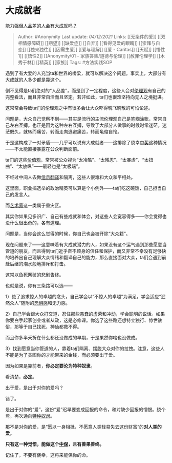 # 大成就者
[能力强但人品差的人会有大成就吗？](https://www.zhihu.com/question/502487645/answer/2251484191)

> Author: #Anonymity 
Last update: *04/12/2021* 
Links: [[无条件的爱]] [[双相情感障碍]] [[期望]] [[缺爱症]] [[自弃]] [[看得见爱的眼睛]] [[崇拜与自恋]] [[独来独往]] [[因需生爱]] [[爱与理解]] [[爱 - Caritas]] [[天赋]] [[悟性1]] [[悟性2]] [[Anonymity/01 - 家族答集/道德与伦理]] [[赦罪伦理学]] [[木秀于林]] [[精英]] [[家族]]
Tags:  #方法实践SOP  

遇到了有大爱的人充当ta和世界的桥梁，就可以解决这个问题。事实上，大部分有大成就的人多少都是靠这个。

倒不见得是ta们绝对的“人品差”，而是到了一定程度，这些人会对[伦理观](https://www.zhihu.com/search?q=%E4%BC%A6%E7%90%86%E8%A7%82&search_source=Entity&hybrid_search_source=Entity&hybrid_search_extra=%7B%22sourceType%22%3A%22answer%22%2C%22sourceId%22%3A2251484191%7D)有自己的完整看法，而且非常自洽而且坚定。若非如此，ta们也很难坚持向无人之境挺进。

这常常会导致ta们的伦理观之中有很多会让大众吓得魂飞魄散的可怕论述。

问题是，大众自己觉察不到——其实是流行的主流伦理观自己是笔糊涂账，常常自己左右互搏。也正是因为这种左右互搏，导致了大部分人做事的时候时常迷茫。迷茫既久，就转而痛苦，转而走向逃避痛苦，转而龟缩自怜。

于是这构成了一对矛盾——几乎可以说有大成就者——这排除了侥幸[中奖](https://www.zhihu.com/search?q=%E4%B8%AD%E5%A5%96&search_source=Entity&hybrid_search_source=Entity&hybrid_search_extra=%7B%22sourceType%22%3A%22answer%22%2C%22sourceId%22%3A2251484191%7D)这种情况——不太能直接暴露在公众判断面前。

ta们的这些[价值观](https://www.zhihu.com/search?q=%E4%BB%B7%E5%80%BC%E8%A7%82&search_source=Entity&hybrid_search_source=Entity&hybrid_search_extra=%7B%22sourceType%22%3A%22answer%22%2C%22sourceId%22%3A2251484191%7D)，常常被公众视为“太冷酷”、“太残忍”、“太暴虐”、“太扭曲”、“太放纵”——最轻也是“太极端”。

不经过中间人去做[信息翻译](https://www.zhihu.com/search?q=%E4%BF%A1%E6%81%AF%E7%BF%BB%E8%AF%91&search_source=Entity&hybrid_search_source=Entity&hybrid_search_extra=%7B%22sourceType%22%3A%22answer%22%2C%22sourceId%22%3A2251484191%7D)和隔离，这些人很难和大众和平相处。

这里面，职业搞选举的政治精英可以算是个小例外——ta们吃这碗饭，自己担当自己的发言人。

而[艺术家](https://www.zhihu.com/search?q=%E8%89%BA%E6%9C%AF%E5%AE%B6&search_source=Entity&hybrid_search_source=Entity&hybrid_search_extra=%7B%22sourceType%22%3A%22answer%22%2C%22sourceId%22%3A2251484191%7D)这一类属于重灾区。

其实你如果见多识广、自己有些成就和体会，对这些人会宽容得多——你会觉得也没什么很出奇的，各有道理。

问题是，当你会这么觉得的时候，你自己也会被开除“大众籍”。

现在问题来了——这意味着有大成就潜力的人，如果没有这个运气遇到那些愿意当管道的朋友，而且得到ta们近乎奋不顾身的信任和保护，而又非常不幸没有足够快的培养出自己理解大众情绪和翻译自己的能力，那么直接面对大众，ta们会遇到前赴后继的潮水般地排斥和打击。

这常以鱼死网破的悲剧告终。

也就是说，你有三条路可以选——

1）绝了追求惊人的卓越的念头，自己学会以“不惊人的卓越”为满足，学会适应“泯然众人”随附的[恐惧感](https://www.zhihu.com/search?q=%E6%81%90%E6%83%A7%E6%84%9F&search_source=Entity&hybrid_search_source=Entity&hybrid_search_extra=%7B%22sourceType%22%3A%22answer%22%2C%22sourceId%22%3A2251484191%7D)和无力感。

2）自己学会跟大众打交道，忍住那些愚蠢的虚荣和冲动，学会聪明的说话。如果你要白手起家创业或者从政，这是必修课。你选了这些路还想特立独行、惊世骇俗，那等于自己找死，神仙都救不得。

而且你多半夭折在什么都还没做成的早期，于是果然你啥也没做成。

3）找到愿意当你管道的人，靠着ta们隔离、摆脱大众对你的拉拽。注意，这些人不能是为了贪图你的才能带来的金钱，而必须要出于爱。

因为如果是靠前者，**你必定要沦为特种奴隶**。

看清楚，**必定**。

出于爱，是出于对你的爱吗？

错了。

是出于对你的“爱”，这份“爱”迟早要变成回报的命令，和对缺少回报的憎恨。绕个弯，再次通向[特种奴隶](https://www.zhihu.com/search?q=%E7%89%B9%E7%A7%8D%E5%A5%B4%E9%9A%B6&search_source=Entity&hybrid_search_source=Entity&hybrid_search_extra=%7B%22sourceType%22%3A%22answer%22%2C%22sourceId%22%3A2251484191%7D)。

那不是对你的爱，是“愿以一身相抵，不愿意人类轻易失去这份财富”的**对人类的爱**。

**只有这一种觉悟，能做这个[中保](https://www.zhihu.com/search?q=%E4%B8%AD%E4%BF%9D&search_source=Entity&hybrid_search_source=Entity&hybrid_search_extra=%7B%22sourceType%22%3A%22answer%22%2C%22sourceId%22%3A2251484191%7D)，且有善果善终。**

记住了，不要有侥幸，这将来能保你的命。